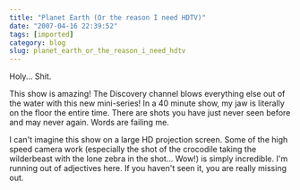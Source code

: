 ```yaml
---
title: "Planet Earth (Or the reason I need HDTV)"
date: "2007-04-16 22:39:52"
tags: [imported]
category: blog
slug: planet_earth_or_the_reason_i_need_hdtv
---
```


Holy... Shit.

This show is amazing! The Discovery channel blows everything else out of the water with this new mini-series! In a 40 minute show, my jaw is literally on the floor the entire time. There are shots you have just never seen before and may never again. Words are failing me.

I can't imagine this show on a large HD projection screen. Some of the high speed camera work (especially the shot of the crocodile taking the wilderbeast with the lone zebra in the shot... Wow!) is simply incredible. I'm running out of adjectives here. If you haven't seen it, you are really missing out.
